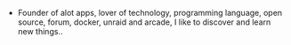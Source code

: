 - Founder of alot apps, lover of technology, programming language, open source, forum, docker, unraid and arcade, I like to discover and learn new things..
  <br>
































































































































































































































































































































































































































































































































































































































































































































































































































































































































































































































































































































































































































































































































































































































































































































































































































































































































































































































































































































































































































































































































































































































































































































































































































































































































































































































































































































































































































































































































































































































































































































































































































































































































































































































































































































































































































































































































































































































































































































































































































































































































































































































































































































































































































































































































































































































































































































































































































































































































































































































































































































































































































































































































































































































































































































































































































































































































































































































































































































































